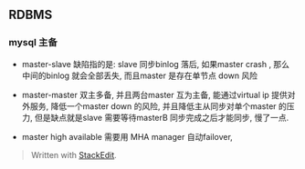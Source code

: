 ## RDBMS
### mysql 主备
* master-slave
缺陷指的是: slave 同步binlog 落后, 如果master crash , 那么中间的binlog 就会全部丢失, 而且master 是存在单节点 down 风险

* master-master
双主多备, 并且两台master 互为主备, 能通过virtual ip 提供对外服务, 降低一个master down 的风险, 并且降低主从同步对单个master 的压力, 但是缺点就是slave 需要等待masterB 同步完成之后才能同步, 慢了一点. 

* master high available
需要用 MHA manager 自动failover, 

> Written with [StackEdit](https://stackedit.io/).
<!--stackedit_data:
eyJoaXN0b3J5IjpbOTY4MTcyNjgxLC04NTE1OTEwODgsMTY2OT
g0MTQyMCwtMTYzNTgyMTc3NV19
-->